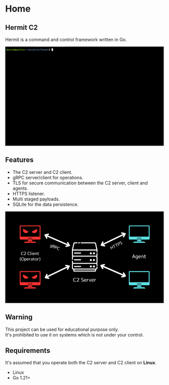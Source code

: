 # Home

## Hermit C2

Hermit is a command and control framework written in Go.

![demo](assets/demo/hermit_demo.gif)

## Features

- The C2 server and C2 client.
- gRPC server/client for operations.
- TLS for secure communication between the C2 server, client and agents.
- HTTPS listener.
- Multi staged payloads.
- SQLite for the data persistence.

![diagram](assets/diagram.png)

## Warning

This project can be used for educational purpose only.  
It's prohibited to use it on systems which is not under your control.

## Requirements

It's assumed that you operate both the C2 server and C2 client on **Linux**.

- Linux
- Go 1.21+
